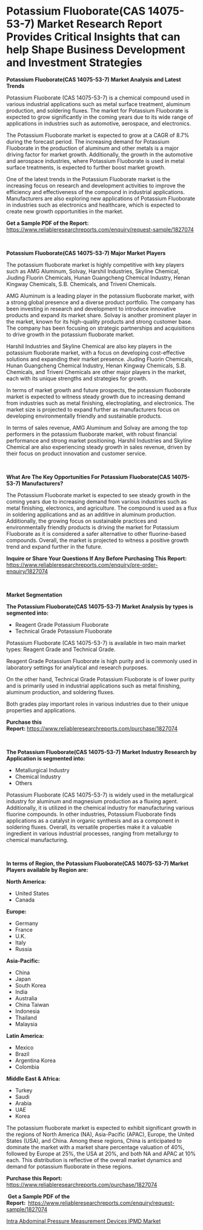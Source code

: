 <p><h1>Potassium Fluoborate(CAS 14075-53-7) Market Research Report Provides Critical Insights that can help Shape Business Development and Investment Strategies</h1></p><p><strong>Potassium Fluoborate(CAS 14075-53-7) Market Analysis and Latest Trends</strong></p>
<p><p>Potassium Fluoborate (CAS 14075-53-7) is a chemical compound used in various industrial applications such as metal surface treatment, aluminum production, and soldering fluxes. The market for Potassium Fluoborate is expected to grow significantly in the coming years due to its wide range of applications in industries such as automotive, aerospace, and electronics. </p><p>The Potassium Fluoborate market is expected to grow at a CAGR of 8.7% during the forecast period. The increasing demand for Potassium Fluoborate in the production of aluminum and other metals is a major driving factor for market growth. Additionally, the growth in the automotive and aerospace industries, where Potassium Fluoborate is used in metal surface treatments, is expected to further boost market growth.</p><p>One of the latest trends in the Potassium Fluoborate market is the increasing focus on research and development activities to improve the efficiency and effectiveness of the compound in industrial applications. Manufacturers are also exploring new applications of Potassium Fluoborate in industries such as electronics and healthcare, which is expected to create new growth opportunities in the market.</p></p>
<p><strong>Get a Sample PDF of the Report:&nbsp;</strong> <a href="https://www.reliableresearchreports.com/enquiry/request-sample/1827074">https://www.reliableresearchreports.com/enquiry/request-sample/1827074</a></p>
<p>&nbsp;</p>
<p><strong>Potassium Fluoborate(CAS 14075-53-7) Major Market Players</strong></p>
<p><p>The potassium fluoborate market is highly competitive with key players such as AMG Aluminum, Solvay, Harshil Industries, Skyline Chemical, Jiuding Fluorin Chemicals, Hunan Guangcheng Chemical Industry, Henan Kingway Chemicals, S.B. Chemicals, and Triveni Chemicals.</p><p>AMG Aluminum is a leading player in the potassium fluoborate market, with a strong global presence and a diverse product portfolio. The company has been investing in research and development to introduce innovative products and expand its market share. Solvay is another prominent player in the market, known for its high-quality products and strong customer base. The company has been focusing on strategic partnerships and acquisitions to drive growth in the potassium fluoborate market.</p><p>Harshil Industries and Skyline Chemical are also key players in the potassium fluoborate market, with a focus on developing cost-effective solutions and expanding their market presence. Jiuding Fluorin Chemicals, Hunan Guangcheng Chemical Industry, Henan Kingway Chemicals, S.B. Chemicals, and Triveni Chemicals are other major players in the market, each with its unique strengths and strategies for growth.</p><p>In terms of market growth and future prospects, the potassium fluoborate market is expected to witness steady growth due to increasing demand from industries such as metal finishing, electroplating, and electronics. The market size is projected to expand further as manufacturers focus on developing environmentally friendly and sustainable products.</p><p>In terms of sales revenue, AMG Aluminum and Solvay are among the top performers in the potassium fluoborate market, with robust financial performance and strong market positioning. Harshil Industries and Skyline Chemical are also experiencing steady growth in sales revenue, driven by their focus on product innovation and customer service.</p></p>
<p>&nbsp;</p>
<p><strong>What Are The Key Opportunities For Potassium Fluoborate(CAS 14075-53-7) Manufacturers?</strong></p>
<p><p>The Potassium Fluoborate market is expected to see steady growth in the coming years due to increasing demand from various industries such as metal finishing, electronics, and agriculture. The compound is used as a flux in soldering applications and as an additive in aluminum production. Additionally, the growing focus on sustainable practices and environmentally friendly products is driving the market for Potassium Fluoborate as it is considered a safer alternative to other fluorine-based compounds. Overall, the market is projected to witness a positive growth trend and expand further in the future.</p></p>
<p><strong>Inquire or Share Your Questions If Any Before Purchasing This Report:</strong> <a href="https://www.reliableresearchreports.com/enquiry/pre-order-enquiry/1827074">https://www.reliableresearchreports.com/enquiry/pre-order-enquiry/1827074</a></p>
<p>&nbsp;</p>
<p><strong>Market Segmentation</strong></p>
<p><strong>The Potassium Fluoborate(CAS 14075-53-7) Market Analysis by types is segmented into:</strong></p>
<p><ul><li>Reagent Grade Potassium Fluoborate</li><li>Technical Grade Potassium Fluoborate</li></ul></p>
<p><p>Potassium Fluoborate (CAS 14075-53-7) is available in two main market types: Reagent Grade and Technical Grade. </p><p>Reagent Grade Potassium Fluoborate is high purity and is commonly used in laboratory settings for analytical and research purposes. </p><p>On the other hand, Technical Grade Potassium Fluoborate is of lower purity and is primarily used in industrial applications such as metal finishing, aluminum production, and soldering fluxes. </p><p>Both grades play important roles in various industries due to their unique properties and applications.</p></p>
<p><strong>Purchase this Report:&nbsp;</strong><a href="https://www.reliableresearchreports.com/purchase/1827074">https://www.reliableresearchreports.com/purchase/1827074</a></p>
<p>&nbsp;</p>
<p><strong>The Potassium Fluoborate(CAS 14075-53-7) Market Industry Research by Application is segmented into:</strong></p>
<p><ul><li>Metallurgical Industry</li><li>Chemical Industry</li><li>Others</li></ul></p>
<p><p>Potassium Fluoborate (CAS 14075-53-7) is widely used in the metallurgical industry for aluminum and magnesium production as a fluxing agent. Additionally, it is utilized in the chemical industry for manufacturing various fluorine compounds. In other industries, Potassium Fluoborate finds applications as a catalyst in organic synthesis and as a component in soldering fluxes. Overall, its versatile properties make it a valuable ingredient in various industrial processes, ranging from metallurgy to chemical manufacturing.</p></p>
<p>&nbsp;</p>
<p><strong>In terms of Region, the Potassium Fluoborate(CAS 14075-53-7) Market Players available by Region are:</strong></p>
<p>
    <p> <strong> North America: </strong>
        <ul>
            <li>United States</li>
            <li>Canada</li>
        </ul>
        </p> 
    <p> <strong> Europe: </strong>
        <ul>
            <li>Germany</li>
            <li>France</li>
            <li>U.K.</li>
            <li>Italy</li>
            <li>Russia</li>
        </ul>
        </p> 
    <p> <strong> Asia-Pacific: </strong>
        <ul>
            <li>China</li>
            <li>Japan</li>
            <li>South Korea</li>
            <li>India</li>
            <li>Australia</li>
            <li>China Taiwan</li>
            <li>Indonesia</li>
            <li>Thailand</li>
            <li>Malaysia</li>
        </ul>
        </p> 
    <p> <strong> Latin America: </strong>
        <ul>
            <li>Mexico</li>
            <li>Brazil</li>
            <li>Argentina Korea</li>
            <li>Colombia</li>
        </ul>
        </p> 
    <p> <strong> Middle East & Africa: </strong>
        <ul>
            <li>Turkey</li>
            <li>Saudi</li>
            <li>Arabia</li>
            <li>UAE</li>
            <li>Korea</li>
        </ul>
    </p>
    </p>
<p><p>The potassium fluoborate market is expected to exhibit significant growth in the regions of North America (NA), Asia-Pacific (APAC), Europe, the United States (USA), and China. Among these regions, China is anticipated to dominate the market with a market share percentage valuation of 40%, followed by Europe at 25%, the USA at 20%, and both NA and APAC at 10% each. This distribution is reflective of the overall market dynamics and demand for potassium fluoborate in these regions.</p></p>
<p><strong>Purchase this Report: </strong><a href="https://www.reliableresearchreports.com/purchase/1827074">https://www.reliableresearchreports.com/purchase/1827074</a></p>
<p>&nbsp;<strong>Get a Sample PDF of the Report:&nbsp;&nbsp;</strong><a href="https://www.reliableresearchreports.com/enquiry/request-sample/1827074">https://www.reliableresearchreports.com/enquiry/request-sample/1827074</a></p>
<p><strong></strong></p>
<p><p><a href="https://copper-carbon-84f.notion.site/Intra-Abdominal-Pressure-Measurement-Devices-IPMD-Market-Size-Market-Trends-and-Growth-Outlook-for-ad1c58cd02a842828cfbf5804df0b2c6">Intra Abdominal Pressure Measurement Devices IPMD Market</a></p></p>